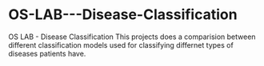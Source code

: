 # OS-LAB---Disease-Classification
OS LAB - Disease Classification
This projects does a comparision between different classification models used for classifying differnet types of diseases patients have.
